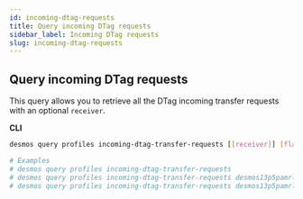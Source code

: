 ```yaml
---
id: incoming-dtag-requests
title: Query incoming DTag requests
sidebar_label: Incoming DTag requests
slug: incoming-dtag-requests
---
```


## Query incoming DTag requests
This query allows you to retrieve all the DTag incoming transfer requests with an optional `receiver`.

**CLI**
```bash
desmos query profiles incoming-dtag-transfer-requests [[receiver]] [flags]

# Examples
# desmos query profiles incoming-dtag-transfer-requests
# desmos query profiles incoming-dtag-transfer-requests desmos13p5pamrljhza3fp4es5m3llgmnde5fzcpq6nud
# desmos query profiles incoming-dtag-transfer-requests desmos13p5pamrljhza3fp4es5m3llgmnde5fzcpq6nud --page=2 --limit=100
```